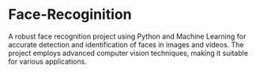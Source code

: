 # Face-Recoginition
A robust face recognition project using Python and Machine Learning for accurate detection and identification of faces in images and videos. The project employs advanced computer vision techniques, making it suitable for various applications.
